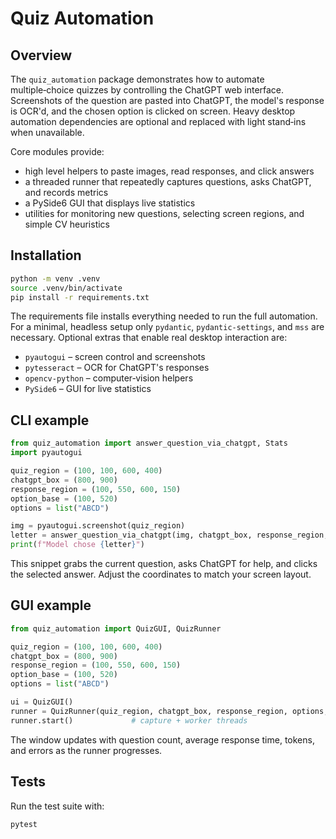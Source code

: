 # Quiz Automation

## Overview
The `quiz_automation` package demonstrates how to automate multiple‑choice quizzes by controlling the ChatGPT web interface.  Screenshots of the question are pasted into ChatGPT, the model's response is OCR'd, and the chosen option is clicked on screen.  Heavy desktop automation dependencies are optional and replaced with light stand‑ins when unavailable.

Core modules provide:
- high level helpers to paste images, read responses, and click answers
- a threaded runner that repeatedly captures questions, asks ChatGPT, and records metrics
- a PySide6 GUI that displays live statistics
- utilities for monitoring new questions, selecting screen regions, and simple CV heuristics

## Installation
```bash
python -m venv .venv
source .venv/bin/activate
pip install -r requirements.txt
```
The requirements file installs everything needed to run the full automation.  For a minimal, headless setup only `pydantic`, `pydantic-settings`, and `mss` are necessary.  Optional extras that enable real desktop interaction are:

* `pyautogui` – screen control and screenshots
* `pytesseract` – OCR for ChatGPT's responses
* `opencv-python` – computer‑vision helpers
* `PySide6` – GUI for live statistics

## CLI example
```python
from quiz_automation import answer_question_via_chatgpt, Stats
import pyautogui

quiz_region = (100, 100, 600, 400)
chatgpt_box = (800, 900)
response_region = (100, 550, 600, 150)
option_base = (100, 520)
options = list("ABCD")

img = pyautogui.screenshot(quiz_region)
letter = answer_question_via_chatgpt(img, chatgpt_box, response_region, options, option_base, stats=Stats())
print(f"Model chose {letter}")
```
This snippet grabs the current question, asks ChatGPT for help, and clicks the selected answer.  Adjust the coordinates to match your screen layout.

## GUI example
```python
from quiz_automation import QuizGUI, QuizRunner

quiz_region = (100, 100, 600, 400)
chatgpt_box = (800, 900)
response_region = (100, 550, 600, 150)
option_base = (100, 520)
options = list("ABCD")

ui = QuizGUI()
runner = QuizRunner(quiz_region, chatgpt_box, response_region, options, option_base, gui=ui)
runner.start()             # capture + worker threads
```
The window updates with question count, average response time, tokens, and errors as the runner progresses.

## Tests
Run the test suite with:
```bash
pytest
```

